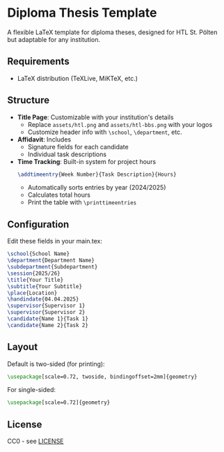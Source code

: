 # Diploma Thesis Template

A flexible LaTeX template for diploma theses, designed for HTL St. Pölten but adaptable for any institution.

## Requirements

- LaTeX distribution (TeXLive, MiKTeX, etc.)

## Structure

- **Title Page**: Customizable with your institution's details
  - Replace `assets/htl.png` and `assets/htl-bbs.png` with your logos
  - Customize header info with `\school`, `\department`, etc.
- **Affidavit**: Includes
  - Signature fields for each candidate
  - Individual task descriptions
- **Time Tracking**: Built-in system for project hours
  ```latex
  \addtimeentry{Week Number}{Task Description}{Hours}
  ```
  - Automatically sorts entries by year (2024/2025)
  - Calculates total hours
  - Print the table with `\printtimeentries`

## Configuration

Edit these fields in your main.tex:
```latex
\school{School Name}
\department{Department Name}
\subdepartment{Subdepartment}
\session{2025/26}
\title{Your Title}
\subtitle{Your Subtitle}
\place{Location}
\handindate{04.04.2025}
\supervisor{Supervisor 1}
\supervisor{Supervisor 2}
\candidate{Name 1}{Task 1}
\candidate{Name 2}{Task 2}
```

## Layout

Default is two-sided (for printing):
```latex
\usepackage[scale=0.72, twoside, bindingoffset=2mm]{geometry}
```

For single-sided:
```latex
\usepackage[scale=0.72]{geometry}
```

## License

CC0 - see [LICENSE](LICENSE)
